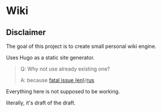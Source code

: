 # Wiki

## Disclaimer

The goal of this project is to create small personal wiki engine.

Uses Hugo as a static site generator.

>Q: Why not use already existing one?
>
>A: because [fatal issue (en)](https://en.wikipedia.org/wiki/Not_invented_here)/[rus](http://lurkmore.to/%D0%A4%D0%B0%D1%82%D0%B0%D0%BB%D1%8C%D0%BD%D1%8B%D0%B9_%D0%BD%D0%B5%D0%B4%D0%BE%D1%81%D1%82%D0%B0%D1%82%D0%BE%D0%BA)

Everything here is not supposed to be working.

literally, it's draft of the draft.
